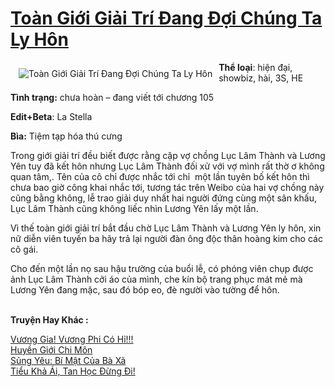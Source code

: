 <a href="https://utruyen.com/toan-gioi-giai-tri-dang-doi-chung-ta-ly-hon/19196/" title="Toàn Giới Giải Trí Đang Đợi Chúng Ta Ly Hôn"><h1>Toàn Giới Giải Trí Đang Đợi Chúng Ta Ly Hôn</h1></a><div style="display:table"><img align="right" style="float: left; padding: 10px;" src="https://utruyen.com/images/story/200x260/toan-gioi-giai-tri-dang-doi-chung-ta-ly-hon.jpg" alt="Toàn Giới Giải Trí Đang Đợi Chúng Ta Ly Hôn"><b>Thể loại</b>: hiện đại, showbiz, hài, 3S, HE<p></p><b>Tình trạng:</b> chưa hoàn – đang viết tới chương 105<p></p><b>Edit+Beta</b>: La Stella<p></p><b>Bìa:</b> Tiệm tạp hóa thú cưng<p></p>Trong giới giải trí đều biết được rằng cặp vợ chồng Lục Lâm Thành và Lương Yên tuy đã kết hôn nhưng Lục Lâm Thành đối xử với vợ mình rất thờ ơ không quan tâm,. Tên của cô chỉ được nhắc tới chỉ  một lần tuyên bố kết hôn thì chưa bao giờ công khai nhắc tới, tương tác trên Weibo của hai vợ chồng này cũng bằng không, lễ trao giải duy nhất hai người đứng cùng một sân khấu, Lục Lâm Thành cũng không liếc nhìn Lương Yên lấy một lần.<p></p>Vì thế toàn giới giải trí bắt đầu chờ Lục Lâm Thành và Lương Yên ly hôn, xin nữ diễn viên tuyến ba hãy trả lại người đàn ông độc thân hoàng kim cho các cô gái.<p></p>Cho đến một lần nọ sau hậu trường của buổi lễ, có phóng viên chụp được ảnh Lục Lâm Thành cởi áo của mình, che kín bộ trang phục mát mẻ mà Lương Yên đang mặc, sau đó bóp eo, đè người vào tường để hôn.</div><p><br><b>Truyện Hay Khác :</b></p><a href="https://utruyen.com/vuong-gia-vuong-phi-co-hi/11024/" alt="Vương Gia! Vương Phi Có Hỉ!!!">Vương Gia! Vương Phi Có Hỉ!!!</a><br/><a href="https://github.com/quanluxury/truyenhot/tree/master/truyenhay/11452/" alt="Huyền Giới Chi Môn">Huyền Giới Chi Môn</a><br/><a href="https://github.com/quanluxury/truyenhot/tree/master/truyenhay/17301/" alt="Sủng Yêu: Bí Mật Của Bà Xã">Sủng Yêu: Bí Mật Của Bà Xã</a><br/><a href="https://github.com/quanluxury/ngontinhhot/tree/master/truyenhay/19214/" alt="Tiểu Khả Ái, Tan Học Đừng Đi!">Tiểu Khả Ái, Tan Học Đừng Đi!</a><br/>